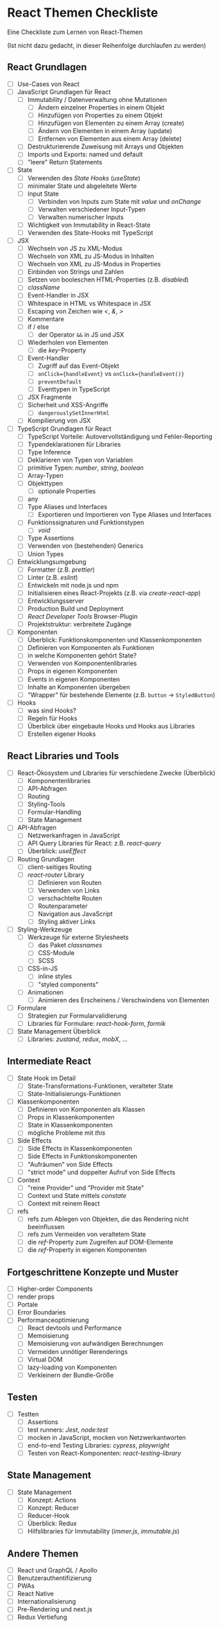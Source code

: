 # React Themen Checkliste

Eine Checkliste zum Lernen von React-Themen

(Ist nicht dazu gedacht, in dieser Reihenfolge durchlaufen zu werden)

## React Grundlagen

- [ ] Use-Cases von React
- [ ] JavaScript Grundlagen für React
  - [ ] Immutability / Datenverwaltung ohne Mutationen
    - [ ] Ändern einzelner Properties in einem Objekt
    - [ ] Hinzufügen von Properties zu einem Objekt
    - [ ] Hinzufügen von Elementen zu einem Array (create)
    - [ ] Ändern von Elementen in einem Array (update)
    - [ ] Entfernen von Elementen aus einem Array (delete)
  - [ ] Destrukturierende Zuweisung mit Arrays und Objekten
  - [ ] Imports und Exports: named und default
  - [ ] "leere" Return Statements
- [ ] State
  - [ ] Verwenden des _State Hooks_ (_useState_)
  - [ ] minimaler State und abgeleitete Werte
  - [ ] Input State
    - [ ] Verbinden von Inputs zum State mit _value_ und _onChange_
    - [ ] Verwalten verschiedener Input-Typen
    - [ ] Verwalten numerischer Inputs
  - [ ] Wichtigkeit von Immutability in React-State
  - [ ] Verwenden des State-Hooks mit TypeScript
- [ ] JSX
  - [ ] Wechseln von JS zu XML-Modus
  - [ ] Wechseln von XML zu JS-Modus in Inhalten
  - [ ] Wechseln von XML zu JS-Modus in Properties
  - [ ] Einbinden von Strings und Zahlen
  - [ ] Setzen von booleschen HTML-Properties (z.B. _disabled_)
  - [ ] _className_
  - [ ] Event-Handler in JSX
  - [ ] Whitespace in HTML vs Whitespace in JSX
  - [ ] Escaping von Zeichen wie _\<_, _\&_, _\>_
  - [ ] Kommentare
  - [ ] if / else
    - [ ] der Operator `&&` in JS und JSX
  - [ ] Wiederholen von Elementen
    - [ ] die _key_-Property
  - [ ] Event-Handler
    - [ ] Zugriff auf das Event-Objekt
    - [ ] `onClick={handleEvent}` vs `onClick={handleEvent()}`
    - [ ] `preventDefault`
    - [ ] Eventtypen in TypeScript
  - [ ] JSX Fragmente
  - [ ] Sicherheit und XSS-Angriffe
    - [ ] `dangerouslySetInnerHtml`
  - [ ] Kompilierung von JSX
- [ ] TypeScript Grundlagen für React
  - [ ] TypeScript Vorteile: Autovervollständigung und Fehler-Reporting
  - [ ] Typendeklarationen für Libraries
  - [ ] Type Inference
  - [ ] Deklarieren von Typen von Variablen
  - [ ] primitive Typen: _number_, _string_, _boolean_
  - [ ] Array-Typen
  - [ ] Objekttypen
    - [ ] optionale Properties
  - [ ] any
  - [ ] Type Aliases und Interfaces
    - [ ] Exportieren und Importieren von Type Aliases und Interfaces
  - [ ] Funktionssignaturen und Funktionstypen
    - [ ] _void_
  - [ ] Type Assertions
  - [ ] Verwenden von (bestehenden) Generics
  - [ ] Union Types
- [ ] Entwicklungsumgebung
  - [ ] Formatter (z.B. _prettier_)
  - [ ] Linter (z.B. _eslint_)
  - [ ] Entwickeln mit node.js und npm
  - [ ] Initialisieren eines React-Projekts (z.B. via _create-react-app_)
  - [ ] Entwicklungsserver
  - [ ] Production Build und Deployment
  - [ ] _React Developer Tools_ Browser-Plugin
  - [ ] Projektstruktur: verbreitete Zugänge
- [ ] Komponenten
  - [ ] Überblick: Funktionskomponenten und Klassenkomponenten
  - [ ] Definieren von Komponenten als Funktionen
  - [ ] in welche Komponenten gehört State?
  - [ ] Verwenden von Komponentenlibraries
  - [ ] Props in eigenen Komponenten
  - [ ] Events in eigenen Komponenten
  - [ ] Inhalte an Komponenten übergeben
  - [ ] "Wrapper" für bestehende Elemente (z.B. `button` -> `StyledButton`)
- [ ] Hooks
  - [ ] was sind Hooks?
  - [ ] Regeln für Hooks
  - [ ] Überblick über eingebaute Hooks und Hooks aus Libraries
  - [ ] Erstellen eigener Hooks

## React Libraries und Tools

- [ ] React-Ökosystem und Libraries für verschiedene Zwecke (Überblick)
  - [ ] Komponentenlibraries
  - [ ] API-Abfragen
  - [ ] Routing
  - [ ] Styling-Tools
  - [ ] Formular-Handling
  - [ ] State Management
- [ ] API-Abfragen
  - [ ] Netzwerkanfragen in JavaScript
  - [ ] API Query Libraries für React: z.B. _react-query_
  - [ ] Überblick: _useEffect_
- [ ] Routing Grundlagen
  - [ ] client-seitiges Routing
  - [ ] _react-router_ Library
    - [ ] Definieren von Routen
    - [ ] Verwenden von Links
    - [ ] verschachtelte Routen
    - [ ] Routenparameter
    - [ ] Navigation aus JavaScript
    - [ ] Styling aktiver Links
- [ ] Styling-Werkzeuge
  - [ ] Werkzeuge für externe Stylesheets
    - [ ] das Paket _classnames_
    - [ ] CSS-Module
    - [ ] SCSS
  - [ ] CSS-in-JS
    - [ ] inline styles
    - [ ] "styled components"
  - [ ] Animationen
    - [ ] Animieren des Erscheinens / Verschwindens von Elementen
- [ ] Formulare
  - [ ] Strategien zur Formularvalidierung
  - [ ] Libraries für Formulare: _react-hook-form_, _formik_
- [ ] State Management Überblick
  - [ ] Libraries: _zustand_, _redux_, _mobX_, ...

## Intermediate React

- [ ] State Hook im Detail
  - [ ] State-Transformations-Funktionen, veralteter State
  - [ ] State-Initialisierungs-Funktionen
- [ ] Klassenkomponenten
  - [ ] Definieren von Komponenten als Klassen
  - [ ] Props in Klassenkomponenten
  - [ ] State in Klassenkomponenten
  - [ ] mögliche Probleme mit _this_
- [ ] Side Effects
  - [ ] Side Effects in Klassenkomponenten
  - [ ] Side Effects in Funktionskomponenten
  - [ ] "Aufräumen" von Side Effects
  - [ ] "strict mode" und doppelter Aufruf von Side Effects
- [ ] Context
  - [ ] "reine Provider" und "Provider mit State"
  - [ ] Context und State mittels _constate_
  - [ ] Context mit reinem React
- [ ] refs
  - [ ] refs zum Ablegen von Objekten, die das Rendering nicht beeinflussen
  - [ ] refs zum Vermeiden von veraltetem State
  - [ ] die _ref_-Property zum Zugreifen auf DOM-Elemente
  - [ ] die _ref_-Property in eigenen Komponenten

## Fortgeschrittene Konzepte und Muster

- [ ] Higher-order Components
- [ ] render props
- [ ] Portale
- [ ] Error Boundaries
- [ ] Performanceoptimierung
  - [ ] React devtools und Performance
  - [ ] Memoisierung
  - [ ] Memoisierung von aufwändigen Berechnungen
  - [ ] Vermeiden unnötiger Rerenderings
  - [ ] Virtual DOM
  - [ ] lazy-loading von Komponenten
  - [ ] Verkleinern der Bundle-Größe

## Testen

- [ ] Testten
  - [ ] Assertions
  - [ ] test runners: _Jest_, _node:test_
  - [ ] mocken in JavaScript, mocken von Netzwerkantworten
  - [ ] end-to-end Testing Libraries: _cypress_, _playwright_
  - [ ] Testen von React-Komponenten: _react-testing-library_

## State Management

- [ ] State Management
  - [ ] Konzept: Actions
  - [ ] Konzept: Reducer
  - [ ] Reducer-Hook
  - [ ] Überblick: Redux
  - [ ] Hilfslibraries für Immutability (_immer.js_, _immutable.js_)

## Andere Themen

- [ ] React und GraphQL / Apollo
- [ ] Benutzerauthentifizierung
- [ ] PWAs
- [ ] React Native
- [ ] Internationalisierung
- [ ] Pre-Rendering und next.js
- [ ] Redux Vertiefung
